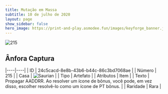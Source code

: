 ```yaml
---
title: Mutação em Massa
subtitle: 10 de julho de 2020
layout: page
show_sidebar: false
hero_image: https://print-and-play.asmodee.fun/images/keyforge_banner.jpg
---
```


![215](https://cdn.keyforgegame.com/media/card_front/pt/479_215_W33V24JC487M_pt.png)

## Ânfora Captura

|----|----|
| ID | 24c5cacd-8e8b-43b6-b44c-86c3bd7068ae |
| Número | 215 |
| Casa | ![Saurian](https://archonarcana.com/images/thumb/9/9e/Saurian_P.png/22px-Saurian_P.png "Sauro") |
| Tipo | Artefato |
| Atributos | Item |
| Texto | Propagar AADDRR.  Ao resolver um ícone de bônus, você pode, em vez disso, escolher resolvê-lo como um ícone de PT bônus. |
| Raridade | Rara |
